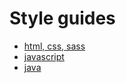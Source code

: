 # Style guides

- [html, css, sass](./htmlcssguide.md)
- [javascript](./javascriptguide.md)
- [java](./javaguide.html)
